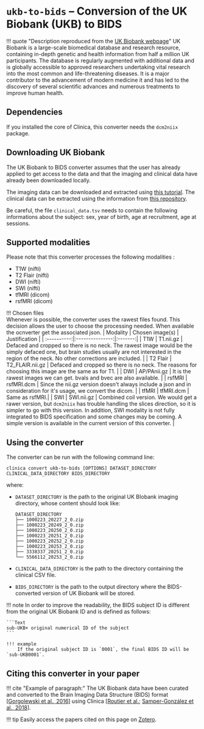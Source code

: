 <!-- markdownlint-disable MD046 -->
# `ukb-to-bids` – Conversion of the UK Biobank (UKB) to BIDS

!!! quote "Description reproduced from the [UK Biobank webpage](https://www.ukbiobank.ac.uk/)"
    UK Biobank is a large-scale biomedical database and research resource, containing in-depth genetic and health information from half a million UK participants. The database is regularly augmented with additional data and is globally accessible to approved researchers undertaking vital research into the most common and life-threatening diseases. It is a major contributor to the advancement of modern medicine it and has led to the discovery of several scientific advances and numerous treatments to improve human health.

## Dependencies

If you installed the core of Clinica, this converter needs the `dcm2niix` package.

## Downloading UK Biobank

The UK Biobank to BIDS converter assumes that the user has already applied to get access to the data and that the imaging and clinical data have already been downloaded locally.

The imaging data can be downloaded and extracted using [this tutorial](https://biobank.ctsu.ox.ac.uk/~bbdatan/Accessing_UKB_data_v2.3.pdf). The clinical data can be extracted using the information from [this repository](https://github.com/kenhanscombe/ukbtools).

Be careful, the file `clinical_data.tsv` needs to contain the following informations about the subject: sex, year of birth, age at recruitment, age at sessions.

## Supported modalities

Please note that this converter processes the following modalities : 
- T1W (nifti)
- T2 Flair (nifti)
- DWI (nifti)
- SWI (nifti)
- tfMRI (dicom)
- rsfMRI (dicom)

!!! Chosen files    
    Whenever is possible, the converter uses the rawest files found. This decision allows the user to choose the processing needed. When available the ocnverter get the associated json.
| Modality    | Chosen image(s) | Justification |
| :----------:|:---------------:|:-------:|
| T1W                     | T1.nii.gz       | Defaced and cropped so there is no neck. The rawest image would be the simply defaced one, but brain studies usually are not interested in the region of the neck. No other corrections are included. |
| T2 Flair    | T2_FLAIR.nii.gz | Defaced and cropped so there is no neck. The reasons for choosing this image are the same as for T1. |
| DWI         | AP/PAnii.gz     | It is the rawest images we can get. bvals and bvec are also available. |
| rsfMRI      | rsfMRI.dcm | Since the nii.gz version doesn't always include a json and in consideration for it's usage, we convert the dicom. |
| tfMRI       | tfMRI.dcm   | Same as rsfMRI.|
| SWI         | SWI.nii.gz      | Combined coil version. We would get a rawer version, but `dcm2niix` has trouble handling the slices direction, so it is simpler to go with this version. In addition, SWI modality is not fully integrated to BIDS specification and some changes may be coming. A simple version is available in the current version of this converter. | 
    

## Using the converter

The converter can be run with the following command line:

```Text
clinica convert ukb-to-bids [OPTIONS] DATASET_DIRECTORY CLINICAL_DATA_DIRECTORY BIDS_DIRECTORY 
```

where:

- `DATASET_DIRECTORY` is the path to the original UK BIobank imaging directory, whose content should look like:

    ```text
    DATASET_DIRECTORY
    ├── 1000223_20227_2_0.zip
    ├── 1000223_20249_2_0.zip
    ├── 1000223_20250_2_0.zip
    ├── 1000223_20251_2_0.zip
    ├── 1000223_20252_2_0.zip
    ├── 1000223_20253_2_0.zip
    ├── 3338337_20251_2_0.zip
    └── 5566112_20253_2_0.zip
    ```

- `CLINICAL_DATA_DIRECTORY` is the path to the directory containing the clinical CSV file.

- `BIDS_DIRECTORY` is the path to the output directory where the BIDS-converted version of UK Biobank will be stored.

!!! note
    In order to improve the readability, the BIDS subject ID is different from the original UK Biobank ID and is defined as follows:

    ```Text
    sub-UKB+ original numerical ID of the subject
    ```

    !!! example
        If the original subject ID is `0001`, the final BIDS ID will be `sub-UKB0001`.

## Citing this converter in your paper

!!! cite "Example of paragraph:"
    The UK Biobank data have been curated and converted to the Brain Imaging Data Structure (BIDS) format [[Gorgolewski et al., 2016](https://doi.org/10.1038/sdata.2016.44)] using Clinica [[Routier et al.](https://hal.inria.fr/hal-02308126/); [Samper-González et al., 2018](https://doi.org/10.1016/j.neuroimage.2018.08.042)].

!!! tip
    Easily access the papers cited on this page on [Zotero](https://www.zotero.org/groups/2240070/clinica_aramislab/items/collectionKey/NASGJPVL).
